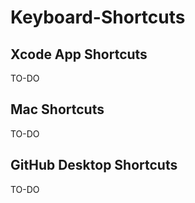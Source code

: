 # Keyboard-Shortcuts


## Xcode App Shortcuts
TO-DO

## Mac Shortcuts
TO-DO

## GitHub Desktop Shortcuts
TO-DO
